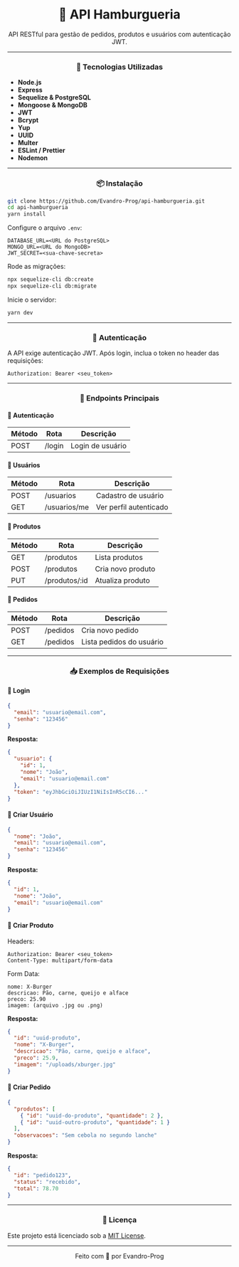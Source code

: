 <div align="center">
  <h1>🍔 API Hamburgueria</h1>
  <p>API RESTful para gestão de pedidos, produtos e usuários com autenticação JWT.</p>
</div>

---

<div align="center">

### 🚀 Tecnologias Utilizadas

</div>

- **Node.js**
- **Express**
- **Sequelize & PostgreSQL**
- **Mongoose & MongoDB**
- **JWT**
- **Bcrypt**
- **Yup**
- **UUID**
- **Multer**
- **ESLint / Prettier**
- **Nodemon**

---

<div align="center">

### 📦 Instalação

</div>

```bash
git clone https://github.com/Evandro-Prog/api-hamburgueria.git
cd api-hamburgueria
yarn install
```

Configure o arquivo `.env`:

```
DATABASE_URL=<URL do PostgreSQL>
MONGO_URL=<URL do MongoDB>
JWT_SECRET=<sua-chave-secreta>
```

Rode as migrações:

```bash
npx sequelize-cli db:create
npx sequelize-cli db:migrate
```

Inicie o servidor:

```bash
yarn dev
```

---

<div align="center">

### 🔐 Autenticação

</div>

A API exige autenticação JWT. Após login, inclua o token no header das requisições:

```
Authorization: Bearer <seu_token>
```

---

<div align="center">

### 📌 Endpoints Principais

</div>

#### 🔑 Autenticação

| Método | Rota     | Descrição        |
|--------|----------|------------------|
| POST   | /login   | Login de usuário |

#### 👤 Usuários

| Método | Rota         | Descrição               |
|--------|--------------|--------------------------|
| POST   | /usuarios    | Cadastro de usuário      |
| GET    | /usuarios/me | Ver perfil autenticado   |

#### 🍔 Produtos

| Método | Rota          | Descrição                |
|--------|---------------|---------------------------|
| GET    | /produtos     | Lista produtos            |
| POST   | /produtos     | Cria novo produto         |
| PUT    | /produtos/:id | Atualiza produto          |


#### 🛒 Pedidos

| Método | Rota      | Descrição           |
|--------|-----------|----------------------|
| POST   | /pedidos  | Cria novo pedido     |
| GET    | /pedidos  | Lista pedidos do usuário |

---

<div align="center">

### 📥 Exemplos de Requisições

</div>

#### 🔑 Login

```json
{
  "email": "usuario@email.com",
  "senha": "123456"
}
```

**Resposta:**

```json
{
  "usuario": {
    "id": 1,
    "nome": "João",
    "email": "usuario@email.com"
  },
  "token": "eyJhbGciOiJIUzI1NiIsInR5cCI6..."
}
```

#### 👤 Criar Usuário

```json
{
  "nome": "João",
  "email": "usuario@email.com",
  "senha": "123456"
}
```

**Resposta:**

```json
{
  "id": 1,
  "nome": "João",
  "email": "usuario@email.com"
}
```

#### 🍔 Criar Produto

Headers:

```
Authorization: Bearer <seu_token>
Content-Type: multipart/form-data
```

Form Data:

```
nome: X-Burger
descricao: Pão, carne, queijo e alface
preco: 25.90
imagem: (arquivo .jpg ou .png)
```

**Resposta:**

```json
{
  "id": "uuid-produto",
  "nome": "X-Burger",
  "descricao": "Pão, carne, queijo e alface",
  "preco": 25.9,
  "imagem": "/uploads/xburger.jpg"
}
```

#### 🛒 Criar Pedido

```json
{
  "produtos": [
    { "id": "uuid-do-produto", "quantidade": 2 },
    { "id": "uuid-outro-produto", "quantidade": 1 }
  ],
  "observacoes": "Sem cebola no segundo lanche"
}
```

**Resposta:**

```json
{
  "id": "pedido123",
  "status": "recebido",
  "total": 78.70
}
```

---

<div align="center">

### 📄 Licença

</div>

Este projeto está licenciado sob a [MIT License](LICENSE).

---

<div align="center">
  Feito com 💚 por Evandro-Prog
</div>
